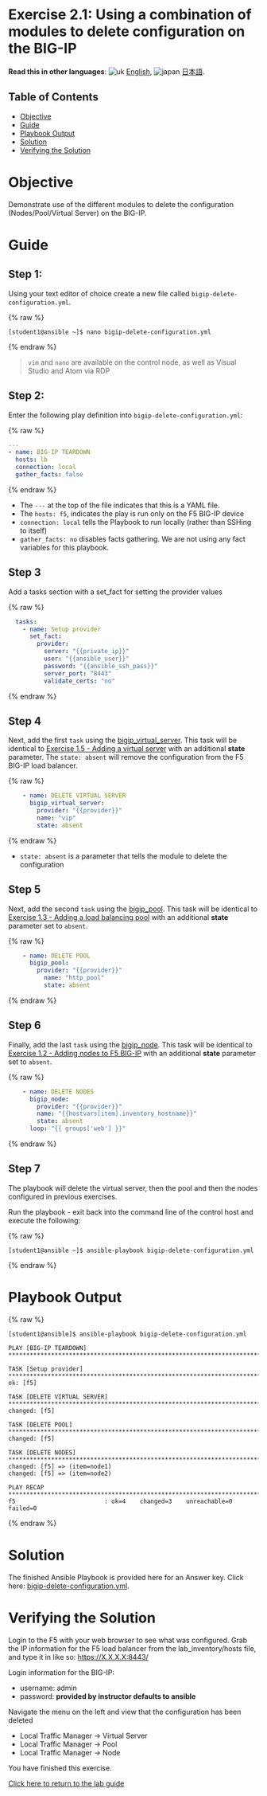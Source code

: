 # Exercise 2.1: Using a combination of modules to delete configuration on the BIG-IP

**Read this in other languages**: ![uk](../../../images/uk.png) [English](README.md),  ![japan](../../../images/japan.png) [日本語](README.ja.md).

## Table of Contents

- [Objective](#objective)
- [Guide](#guide)
- [Playbook Output](#playbook-output)
- [Solution](#solution)
- [Verifying the Solution](#verifying-the-solution)

# Objective

Demonstrate use of the different modules to delete the configuration (Nodes/Pool/Virtual Server) on the BIG-IP.
# Guide

## Step 1:

Using your text editor of choice create a new file called `bigip-delete-configuration.yml`.

{% raw %}
```
[student1@ansible ~]$ nano bigip-delete-configuration.yml
```
{% endraw %}

>`vim` and `nano` are available on the control node, as well as Visual Studio and Atom via RDP

## Step 2:

Enter the following play definition into `bigip-delete-configuration.yml`:

{% raw %}
``` yaml
---
- name: BIG-IP TEARDOWN
  hosts: lb
  connection: local
  gather_facts: false
```
{% endraw %}
- The `---` at the top of the file indicates that this is a YAML file.
- The `hosts: f5`,  indicates the play is run only on the F5 BIG-IP device
- `connection: local` tells the Playbook to run locally (rather than SSHing to itself)
- `gather_facts: no` disables facts gathering.  We are not using any fact variables for this playbook.

## Step 3

Add a tasks section with a set_fact for setting the provider values

{% raw %}
``` yaml
  tasks:
    - name: Setup provider
      set_fact:
        provider:
          server: "{{private_ip}}"
          user: "{{ansible_user}}"
          password: "{{ansible_ssh_pass}}"
          server_port: "8443"
          validate_certs: "no"
```
{% endraw %}

## Step 4

Next, add the first `task` using the [bigip_virtual_server](https://docs.ansible.com/ansible/latest/modules/bigip_virtual_server_module.html).  This task will be identical to [Exercise 1.5 - Adding a virtual server](../1.5-add-virtual-server/README.md) with an additional **state** parameter.  The `state: absent` will remove the configuration from the F5 BIG-IP load balancer.

{% raw %}
``` yaml
    - name: DELETE VIRTUAL SERVER
      bigip_virtual_server:
        provider: "{{provider}}"
        name: "vip"
        state: absent
```
{% endraw %}
- `state: absent` is a parameter that tells the module to delete the configuration

## Step 5

Next, add the second `task` using the [bigip_pool](https://docs.ansible.com/ansible/latest/modules/bigip_pool_module.html).  This task will be identical to [Exercise 1.3 - Adding a load balancing pool](../1.3-add-pool/README.md) with an additional **state** parameter set to `absent`.

{% raw %}
```yaml
    - name: DELETE POOL
      bigip_pool:
        provider: "{{provider}}"
          name: "http_pool"
          state: absent
```
{% endraw %}

## Step 6

Finally, add the last `task` using the [bigip_node](https://docs.ansible.com/ansible/latest/modules/bigip_node_module.html).  This task will be identical to [Exercise 1.2 - Adding nodes to F5 BIG-IP](../1.2-add-node/README.md) with an additional **state** parameter set to `absent`.

{% raw %}
```yaml
    - name: DELETE NODES
      bigip_node:
        provider: "{{provider}}"
        name: "{{hostvars[item].inventory_hostname}}"
        state: absent
      loop: "{{ groups['web'] }}"
```
{% endraw %}

## Step 7
The playbook will delete the virtual server, then the pool and then the nodes configured in previous exercises.

Run the playbook - exit back into the command line of the control host and execute the following:

{% raw %}
```
[student1@ansible ~]$ ansible-playbook bigip-delete-configuration.yml
```
{% endraw %}

# Playbook Output

{% raw %}
```
[student1@ansible]$ ansible-playbook bigip-delete-configuration.yml

PLAY [BIG-IP TEARDOWN] **************************************************************************************************************************************

TASK [Setup provider] ***************************************************************************************************************************************
ok: [f5]

TASK [DELETE VIRTUAL SERVER] ********************************************************************************************************************************
changed: [f5]

TASK [DELETE POOL] *********************************************************************************************************************************
changed: [f5]

TASK [DELETE NODES] *************************************************************************************************************************************
changed: [f5] => (item=node1)
changed: [f5] => (item=node2)

PLAY RECAP **************************************************************************************************************************************
f5                         : ok=4    changed=3    unreachable=0    failed=0

```
{% endraw %}

# Solution

The finished Ansible Playbook is provided here for an Answer key. Click here: [bigip-delete-configuration.yml](https://github.com/network-automation/linklight/blob/master/exercises/ansible_f5/2.1-delete-configuration/bigip-delete-configuration.yml).

# Verifying the Solution

Login to the F5 with your web browser to see what was configured.  Grab the IP information for the F5 load balancer from the lab_inventory/hosts file, and type it in like so: https://X.X.X.X:8443/

Login information for the BIG-IP:
- username: admin
- password: **provided by instructor defaults to ansible**

Navigate the menu on the left and view that the configuration has been deleted
* Local Traffic Manager -> Virtual Server
* Local Traffic Manager -> Pool
* Local Traffic Manager -> Node

You have finished this exercise.  

[Click here to return to the lab guide](../README.md)
